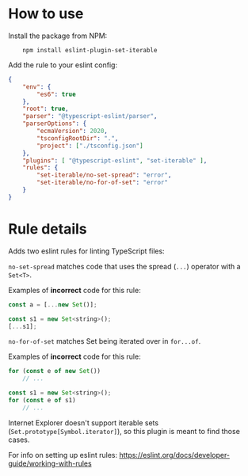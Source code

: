 # How to use

Install the package from NPM:
```
	npm install eslint-plugin-set-iterable
```

Add the rule to your eslint config:
```json
{
	"env": {
		"es6": true
	},
	"root": true,
	"parser": "@typescript-eslint/parser",
	"parserOptions": { 
		"ecmaVersion": 2020,
		"tsconfigRootDir": ".",
		"project": ["./tsconfig.json"]
	},
	"plugins": [ "@typescript-eslint", "set-iterable" ],
	"rules": {
		"set-iterable/no-set-spread": "error",
		"set-iterable/no-for-of-set": "error"
	}
}
```

# Rule details
Adds two eslint rules for linting TypeScript files:

`no-set-spread` matches code that uses the spread (`...`) operator with a `Set<T>`.


Examples of **incorrect** code for this rule:

```javascript
const a = [...new Set()];

const s1 = new Set<string>();
[...s1];
```


`no-for-of-set` matches Set<T> being iterated over in `for...of`.

Examples of **incorrect** code for this rule:
```javascript
for (const e of new Set())
	// ...

const s1 = new Set<string>();
for (const e of s1)
	// ...
```



Internet Explorer doesn't support iterable sets (`Set.prototype[Symbol.iterator]`), so this plugin is meant to find those cases.

For info on setting up eslint rules:
https://eslint.org/docs/developer-guide/working-with-rules
